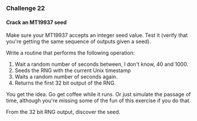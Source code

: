 ### Challenge 22
#### Crack an MT19937 seed

Make sure your MT19937 accepts an integer seed value. Test it (verify that you're getting the same sequence of outputs given a seed).

Write a routine that performs the following operation:

1. Wait a random number of seconds between, I don't know, 40 and 1000.
2. Seeds the RNG with the current Unix timestamp
3. Waits a random number of seconds again.
4. Returns the first 32 bit output of the RNG.

You get the idea. Go get coffee while it runs. Or just simulate the passage of time, although you're missing some of the fun of this exercise if you do that.

From the 32 bit RNG output, discover the seed.
